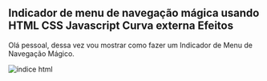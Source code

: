 ## Indicador de menu de navegação mágica usando HTML CSS Javascript Curva externa Efeitos

Olá pessoal, dessa vez vou mostrar como fazer um Indicador de Menu de Navegação Mágico.

<img src="https://user-images.githubusercontent.com/78237060/151607299-8f81634b-3ea0-4e90-aead-3a35fee9bae3.png" alt="índice html" style="max-width: 100%;">
